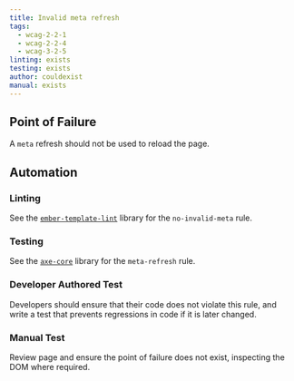 ```yaml
---
title: Invalid meta refresh
tags: 
  - wcag-2-2-1
  - wcag-2-2-4
  - wcag-3-2-5
linting: exists
testing: exists
author: couldexist
manual: exists
---
```


## Point of Failure
A `meta` refresh should not be used to reload the page.

## Automation

### Linting
See the [`ember-template-lint`](https://github.com/ember-template-lint/ember-template-lint) library for the `no-invalid-meta` rule.

### Testing
See the [`axe-core`](https://github.com/dequelabs/axe-core) library for the `meta-refresh` rule.

### Developer Authored Test
Developers should ensure that their code does not violate this rule, and write a test that prevents regressions in code if it is later changed.

### Manual Test
Review page and ensure the point of failure does not exist, inspecting the DOM where required.